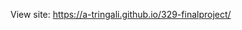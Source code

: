 View site: [https://a-tringali.github.io/329-finalproject/
](https://atrinb3.github.io/329-finalproject/)
